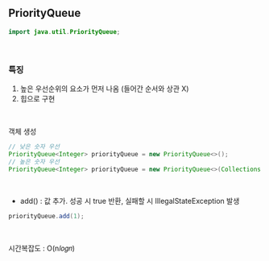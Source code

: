 ## PriorityQueue

```java
import java.util.PriorityQueue;
```

<br>

<h3>특징</h3>

1. 높은 우선순위의 요소가 먼저 나옴 (들어간 순서와 상관 X)
2. 힙으로 구현

<br>

객체 생성

```java
// 낮은 숫자 우선
PriorityQueue<Integer> priorityQueue = new PriorityQueue<>();
// 높은 숫자 우선
PriorityQueue<Integer> priorityQueue = new PriorityQueue<>(Collections.reverseOrder());
```

<br>

- add() : 값 추가. 성공 시 true 반환, 실패할 시 IllegalStateException 발생

```java
priorityQueue.add(1);
```

<br>

시간복잡도 : O(n𝑙𝑜𝑔𝑛)
